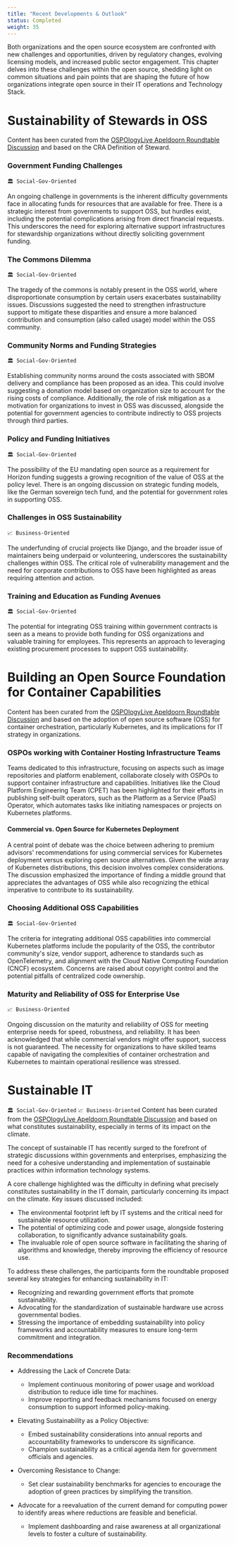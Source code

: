 ```yaml
---
title: "Recent Developments & Outlook"
status: Completed
weight: 35
---
```

Both organizations and the open source ecosystem are confronted with new challenges and opportunities, driven by regulatory changes, evolving licensing models, and increased public sector engagement. This chapter delves into these challenges within the open source, shedding light on common situations and pain points that are shaping the future of how organizations integrate open source in their IT operations and Technology Stack.

# Sustainability of Stewards in OSS

Content has been curated from the [OSPOlogyLive Apeldoorn Roundtable Discussion](https://github.com/todogroup/ospology/discussions/438#discussioncomment-8619964) and based on the CRA Definition of Steward.

### Government Funding Challenges
`🏛 Social-Gov-Oriented`

An ongoing challenge in governments is the inherent difficulty governments face in allocating funds for resources that are available for free. There is a strategic interest from governments to support OSS, but hurdles exist, including the potential complications arising from direct financial requests. This underscores the need for exploring alternative support infrastructures for stewardship organizations without directly soliciting government funding.

### The Commons Dilemma
`🏛 Social-Gov-Oriented`

The tragedy of the commons is notably present in the OSS world, where disproportionate consumption by certain users exacerbates sustainability issues. Discussions suggested the need to strengthen infrastructure support to mitigate these disparities and ensure a more balanced contribution and consumption (also called usage) model within the OSS community.

### Community Norms and Funding Strategies
`🏛 Social-Gov-Oriented`

Establishing community norms around the costs associated with SBOM delivery and compliance has been proposed as an idea. This could involve suggesting a donation model based on organization size to account for the rising costs of compliance. Additionally, the role of risk mitigation as a motivation for organizations to invest in OSS was discussed, alongside the potential for government agencies to contribute indirectly to OSS projects through third parties.

### Policy and Funding Initiatives
`🏛 Social-Gov-Oriented`

The possibility of the EU mandating open source as a requirement for Horizon funding suggests a growing recognition of the value of OSS at the policy level. There is an ongoing discussion on strategic funding models, like the German sovereign tech fund, and the potential for government roles in supporting OSS.

### Challenges in OSS Sustainability
`📈 Business-Oriented`

The underfunding of crucial projects like Django, and the broader issue of maintainers being underpaid or volunteering, underscores the sustainability challenges within OSS. The critical role of vulnerability management and the need for corporate contributions to OSS have been highlighted as areas requiring attention and action.

### Training and Education as Funding Avenues
`🏛 Social-Gov-Oriented`

The potential for integrating OSS training within government contracts is seen as a means to provide both funding for OSS organizations and valuable training for employees. This represents an approach to leveraging existing procurement processes to support OSS sustainability.


# Building an Open Source Foundation for Container Capabilities

Content has been curated from the [OSPOlogyLive Apeldoorn Roundtable Discussion](https://github.com/todogroup/ospology/discussions/438#discussioncomment-8620412) and based on the adoption of open source software (OSS) for container orchestration, particularly Kubernetes, and its implications for IT strategy in organizations.

### OSPOs working with Container Hosting Infrastructure Teams

Teams dedicated to this infrastructure, focusing on aspects such as image repositories and platform enablement, collaborate closely with OSPOs to support container infrastructure and capabilities. Initiatives like the Cloud Platform Engineering Team (CPET) has been highlighted for their efforts in publishing self-built operators, such as the Platform as a Service (PaaS) Operator, which automates tasks like initiating namespaces or projects on Kubernetes platforms.

#### Commercial vs. Open Source for Kubernetes Deployment

A central point of debate was the choice between adhering to premium advisors' recommendations for using commercial services for Kubernetes deployment versus exploring open source alternatives. Given the wide array of Kubernetes distributions, this decision involves complex considerations. The discussion emphasized the importance of finding a middle ground that appreciates the advantages of OSS while also recognizing the ethical imperative to contribute to its sustainability.

### Choosing Additional OSS Capabilities
`🏛 Social-Gov-Oriented`

The criteria for integrating additional OSS capabilities into commercial Kubernetes platforms include the popularity of the OSS, the contributor community's size, vendor support, adherence to standards such as OpenTelemetry, and alignment with the Cloud Native Computing Foundation (CNCF) ecosystem. Concerns are raised about copyright control and the potential pitfalls of centralized code ownership.

### Maturity and Reliability of OSS for Enterprise Use
`📈 Business-Oriented`

Ongoing discussion on the maturity and reliability of OSS for meeting enterprise needs for speed, robustness, and reliability. It has been acknowledged that while commercial vendors might offer support, success is not guaranteed. The necessity for organizations to have skilled teams capable of navigating the complexities of container orchestration and Kubernetes to maintain operational resilience was stressed.


# Sustainable IT
`🏛 Social-Gov-Oriented` 
`📈 Business-Oriented`
Content has been curated from the [OSPOlogyLive Apeldoorn Roundtable Discussion](https://github.com/todogroup/ospology/discussions/439#discussioncomment-8630343) and based on what constitutes sustainability, especially in terms of its impact on the climate.

The concept of sustainable IT has recently surged to the forefront of strategic discussions within governments and enterprises, emphasizing the need for a cohesive understanding and implementation of sustainable practices within information technology systems.

A core challenge highlighted was the difficulty in defining what precisely constitutes sustainability in the IT domain, particularly concerning its impact on the climate. Key issues discussed included:

- The environmental footprint left by IT systems and the critical need for sustainable resource utilization.
- The potential of optimizing code and power usage, alongside fostering collaboration, to significantly advance sustainability goals.
- The invaluable role of open source software in facilitating the sharing of algorithms and knowledge, thereby improving the efficiency of resource use.

To address these challenges, the participants form the roundtable proposed several key strategies for enhancing sustainability in IT:

- Recognizing and rewarding government efforts that promote sustainability.
- Advocating for the standardization of sustainable hardware use across governmental bodies.
- Stressing the importance of embedding sustainability into policy frameworks and accountability measures to ensure long-term commitment and integration.

### Recommendations

- Addressing the Lack of Concrete Data:
  - Implement continuous monitoring of power usage and workload distribution to reduce idle time for machines.
  - Improve reporting and feedback mechanisms focused on energy consumption to support informed policy-making.

- Elevating Sustainability as a Policy Objective:
  - Embed sustainability considerations into annual reports and accountability frameworks to underscore its significance.
  - Champion sustainability as a critical agenda item for government officials and agencies.

- Overcoming Resistance to Change:
  - Set clear sustainability benchmarks for agencies to encourage the adoption of green practices by simplifying the transition.
- Advocate for a reevaluation of the current demand for computing power to identify areas where reductions are feasible and beneficial.
  - Implement dashboarding and raise awareness at all organizational levels to foster a culture of sustainability.
